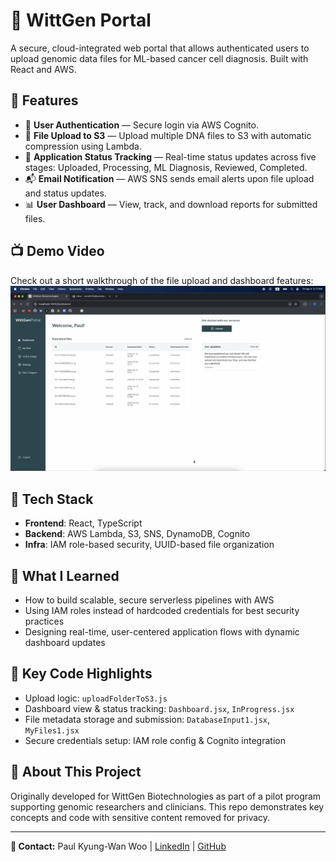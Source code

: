 # 🧬 WittGen Portal

A secure, cloud-integrated web portal that allows authenticated users to upload genomic data files for ML-based cancer cell diagnosis. Built with React and AWS.

## 🚀 Features

- 🔐 **User Authentication** — Secure login via AWS Cognito.
- 📂 **File Upload to S3** — Upload multiple DNA files to S3 with automatic compression using Lambda.
- 🧠 **Application Status Tracking** — Real-time status updates across five stages: Uploaded, Processing, ML Diagnosis, Reviewed, Completed.
- 📬 **Email Notification** — AWS SNS sends email alerts upon file upload and status updates.
- 📊 **User Dashboard** — View, track, and download reports for submitted files.

## 📺 Demo Video
Check out a short walkthrough of the file upload and dashboard features: [![Watch Demo](./public/thumbnail.png)](./demo/WittgenDemo.mp4)

## 🧱 Tech Stack

- **Frontend**: React, TypeScript
- **Backend**: AWS Lambda, S3, SNS, DynamoDB, Cognito
- **Infra**: IAM role-based security, UUID-based file organization

## 🧠 What I Learned

- How to build scalable, secure serverless pipelines with AWS
- Using IAM roles instead of hardcoded credentials for best security practices
- Designing real-time, user-centered application flows with dynamic dashboard updates

## 🧪 Key Code Highlights

- Upload logic: `uploadFolderToS3.js`
- Dashboard view & status tracking: `Dashboard.jsx`, `InProgress.jsx`
- File metadata storage and submission: `DatabaseInput1.jsx`, `MyFiles1.jsx`
- Secure credentials setup: IAM role config & Cognito integration

## 🤝 About This Project
Originally developed for WittGen Biotechnologies as part of a pilot program supporting genomic researchers and clinicians. This repo demonstrates key concepts and code with sensitive content removed for privacy.

---

**🔗 Contact:** Paul Kyung-Wan Woo | [LinkedIn](https://linkedin.com/in/kyungwanwoo) | [GitHub](https://github.com/wkw8402)
